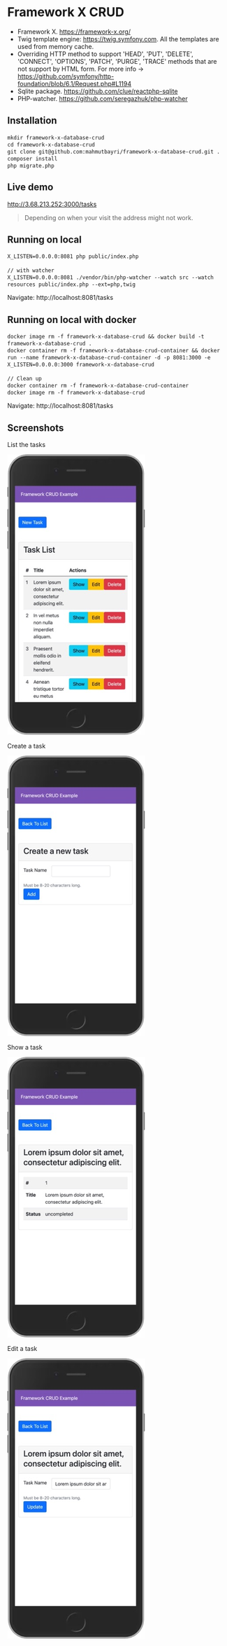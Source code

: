 # Framework X CRUD

- Framework X. https://framework-x.org/
- Twig template engine: https://twig.symfony.com. All the templates are used from memory cache.
- Overriding HTTP method to support 'HEAD', 'PUT', 'DELETE', 'CONNECT', 'OPTIONS', 'PATCH', 'PURGE', 'TRACE' methods that are not support by HTML form. For more info -> https://github.com/symfony/http-foundation/blob/6.1/Request.php#L1194
- Sqlite package. https://github.com/clue/reactphp-sqlite
- PHP-watcher. https://github.com/seregazhuk/php-watcher

## Installation
    mkdir framework-x-database-crud
    cd framework-x-database-crud
    git clone git@github.com:mahmutbayri/framework-x-database-crud.git .
    composer install
    php migrate.php

## Live demo 

http://3.68.213.252:3000/tasks

> Depending on when your visit the address might not work.

## Running on local

    X_LISTEN=0.0.0.0:8081 php public/index.php

    // with watcher
    X_LISTEN=0.0.0.0:8081 ./vendor/bin/php-watcher --watch src --watch resources public/index.php --ext=php,twig

Navigate: http://localhost:8081/tasks

## Running on local with docker

    docker image rm -f framework-x-database-crud && docker build -t framework-x-database-crud .
    docker container rm -f framework-x-database-crud-container && docker run --name framework-x-database-crud-container -d -p 8081:3000 -e X_LISTEN=0.0.0.0:3000 framework-x-database-crud
    
    // Clean up
    docker container rm -f framework-x-database-crud-container
    docker image rm -f framework-x-database-crud

Navigate: http://localhost:8081/tasks

## Screenshots

List the tasks

![](screenshots/indexMedium.jpeg)

Create a task

![](screenshots/createMedium.jpeg)

Show a task

![](screenshots/showMedium.jpeg)

Edit a task

![](screenshots/editMedium.jpeg)
